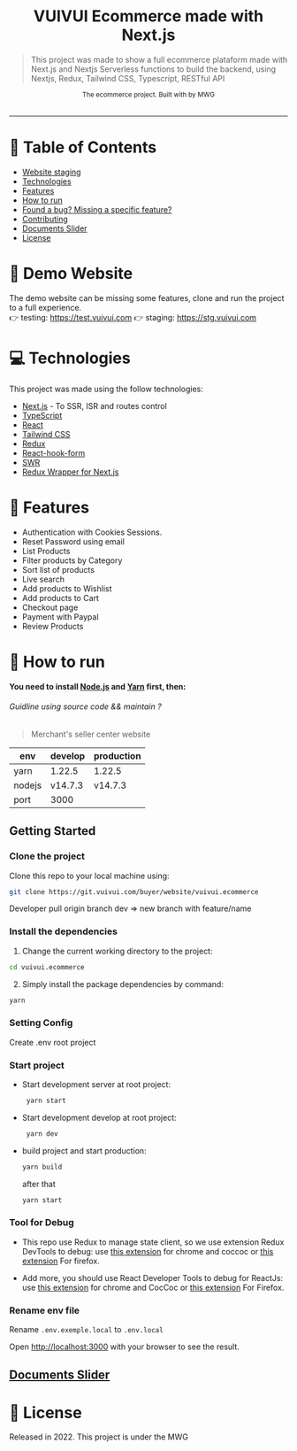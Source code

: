 <h1 align="center">VUIVUI Ecommerce made with Next.js</h1>

> This project was made to show a full ecommerce plataform made with Next.js and Nextjs Serverless functions to build the backend, using Nextjs, Redux, Tailwind CSS, Typescript, RESTful API

<div align="center">
  <sub>The ecommerce project. Built with by MWG</sub>
</div>

<br />

---

# :pushpin: Table of Contents

* [Website staging](#eyes-demo-website)
* [Technologies](#computer-technologies)
* [Features](#rocket-features)
* [How to run](#construction_worker-how-to-run)
* [Found a bug? Missing a specific feature?](#bug-issues)
* [Contributing](#tada-contributing)
* [Documents Slider](#slider)
* [License](#closed_book-license)

# :eyes: Demo Website
The demo website can be missing some features, clone and run the project to a full experience. <br>
👉 testing: https://test.vuivui.com
👉 staging: https://stg.vuivui.com

# :computer: Technologies
This project was made using the follow technologies:

* [Next.js](https://nextjs.org/) - To SSR, ISR and routes control     
* [TypeScript](https://www.typescriptlang.org/)
* [React](https://reactjs.org/)
* [Tailwind CSS](https://github.com/tailwindlabs/tailwindcss)
* [Redux](https://github.com/reduxjs/redux)
* [React-hook-form](https://github.com/react-hook-form/react-hook-form)
* [SWR](https://github.com/vercel/swr)
* [Redux Wrapper for Next.js](https://github.com/kirill-konshin/next-redux-wrapper)

# :rocket: Features

- Authentication with Cookies Sessions.
- Reset Password using email
- List Products
- Filter products by Category
- Sort list of products
- Live search
- Add products to Wishlist
- Add products to Cart
- Checkout page
- Payment with Paypal
- Review Products

  
# :construction_worker: How to run
**You need to install [Node.js](https://nodejs.org/en/download/) and [Yarn](https://yarnpkg.com/) first, then:**

###### Guidline using source code && maintain ?

> Merchant's seller center website

| env    | develop | production |
| ------ | ------- | ---------- |
| yarn   | 1.22.5  | 1.22.5     |
| nodejs | v14.7.3 | v14.7.3    |
| port   | 3000    |            |

## Getting Started

### Clone the project

Clone this repo to your local machine using:

```bash
git clone https://git.vuivui.com/buyer/website/vuivui.ecommerce
```

Developer pull origin branch dev => new branch with feature/name

### Install the dependencies

1. Change the current working directory to the project:

```bash
cd vuivui.ecommerce
```

2. Simply install the package dependencies by command:

```bash
yarn
```

### Setting Config

Create .env root project

### Start project

- Start development server at root project:

  ```bash
   yarn start
  ```

- Start development develop at root project:

  ```bash
   yarn dev
  ```

- build project and start production:

  ```bash
  yarn build
  ```

  after that

  ```bash
  yarn start
  ```

### Tool for Debug

- This repo use Redux to manage state client, so we use extension Redux DevTools to debug: use [this extension](https://chrome.google.com/webstore/detail/redux-devtools/lmhkpmbekcpmknklioeibfkpmmfibljd) for chrome and coccoc or [this extension](https://addons.mozilla.org/en-US/firefox/addon/reduxdevtools/) For firefox.

- Add more, you should use React Developer Tools to debug for ReactJs: use [this extension](https://chrome.google.com/webstore/detail/react-developer-tools/fmkadmapgofadopljbjfkapdkoienihi) for chrome and CocCoc or [this extension](https://addons.mozilla.org/en-US/firefox/addon/react-devtools/) For Firefox.


### Rename env file
Rename `.env.exemple.local` to `.env.local`

Open [http://localhost:3000](http://localhost:3000) with your browser to see the result.
<br>

## <span id="slider"> [Documents Slider](doc_slider.md)</span>

# :closed_book: License




Released in 2022.
This project is under the MWG